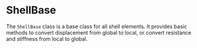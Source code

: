 # ShellBase

The `ShellBase` class is a base class for all shell elements. It provides basic methods to convert displacement from global to local, or convert resistance and stiffness from local to global.
